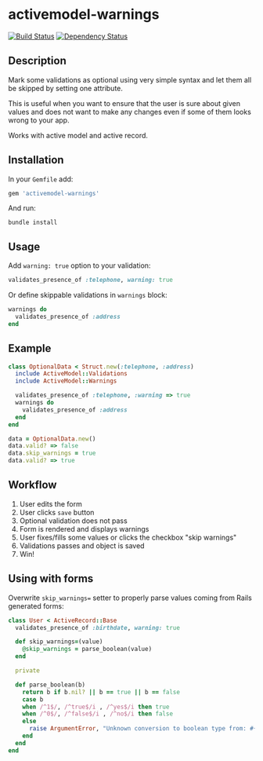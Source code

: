 activemodel-warnings
====================

[![Build Status](https://secure.travis-ci.org/paneq/activemodel-warnings.png?branch=master&.png)](http://travis-ci.org/paneq/activemodel-warnings)
[![Dependency Status](https://gemnasium.com/paneq/activemodel-warnings.png)](https://gemnasium.com/paneq/activemodel-warnings)

Description
-----------

Mark some validations as optional using very simple syntax
and let them all be skipped by setting one attribute.

This is useful when you want to ensure that the user is sure
about given values and does not want to make any changes even
if some of them looks wrong to your app.

Works with active model and active record.

Installation
------------

In your `Gemfile` add:

```ruby
gem 'activemodel-warnings'
```

And run:

```
bundle install
```

Usage
-----

Add `warning: true` option to your validation:

```ruby
validates_presence_of :telephone, warning: true
```

Or define skippable validations in `warnings` block:

```ruby
warnings do
  validates_presence_of :address
end
```

Example
-------

```ruby
class OptionalData < Struct.new(:telephone, :address)
  include ActiveModel::Validations
  include ActiveModel::Warnings

  validates_presence_of :telephone, :warning => true
  warnings do
    validates_presence_of :address
  end
end

data = OptionalData.new()
data.valid? => false
data.skip_warnings = true
data.valid? => true
```


Workflow
----------------

1. User edits the form
2. User clicks `save` button
3. Optional validation does not pass
4. Form is rendered and displays warnings
5. User fixes/fills some values or clicks the checkbox "skip warnings"
6. Validations passes and object is saved
7. Win!


Using with forms
----------------

Overwrite `skip_warnings=` setter to properly parse values coming from Rails generated forms:

```ruby
class User < ActiveRecord::Base
  validates_presence_of :birthdate, warning: true

  def skip_warnings=(value)
    @skip_warnings = parse_boolean(value)
  end

  private

  def parse_boolean(b)
    return b if b.nil? || b == true || b == false
    case b
    when /^1$/, /^true$/i , /^yes$/i then true
    when /^0$/, /^false$/i , /^no$/i then false
    else
      raise ArgumentError, "Unknown conversion to boolean type from: #{b.class}, Inspect: #{b.inspect}"
    end
  end
end
```
